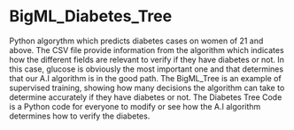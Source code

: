 # BigML_Diabetes_Tree
Python algorythm which predicts diabetes cases on women of 21 and above.
The CSV file provide information from the algorithm which indicates how the different fields are relevant to verify if they have diabetes or not. In this case, glucose is obviously the most important one and that determines that our A.I algorithm is in the good path.
The BigML_Tree is an example of supervised training, showing how many decisions the algorithm can take to determine accurately if they have diabetes or not.
The Diabetes Tree Code is a Python code for everyone to modify or see how the A.I algorithm determines how to verify the diabetes.
